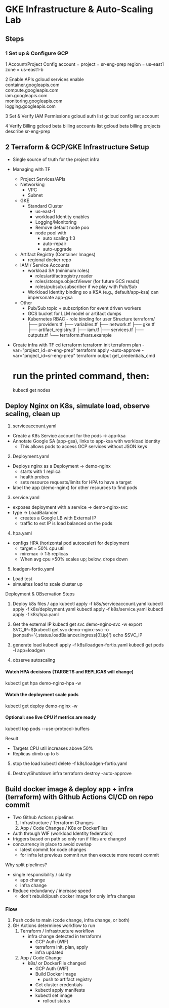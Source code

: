 # GKE Infrastructure & Auto-Scaling Lab

## Steps

### 1 Set up & Configure GCP
1 Account/Project Config
account = <account>
project = sr-eng-prep
region = us-east1
zone = us-east1-b

2 Enable APIs
gcloud services enable \
  container.googleapis.com \
  compute.googleapis.com \
  iam.googleapis.com \
  monitoring.googleapis.com \
  logging.googleapis.com

3 Set & Verify IAM Permissions
gcloud auth list
gcloud config set account <account>

4 Verify Billing
gcloud beta billing accounts list
gcloud beta billing projects describe sr-eng-prep

## 2 Terraform & GCP/GKE Infrastructure Setup
- Single source of truth for the project infra
- Managing with TF
    - Project Services/APIs
    - Networking
        - VPC
        - Subnet
    - GKE
        - Standard Cluster
            - us-east-1
            - workload Identity enables
            - Logging/Monitoring
            - Remove default node poo
            - node pool with 
                - auto scaling 1:3
                - auto-repair
                - auto-upgrade
    - Artifact Registry (Container Images)
        - regional docker repo
    - IAM / Service Accounts
        - workload SA (minimum roles)
            - roles/artifactregistry.reader
	        - roles/storage.objectViewer (for future GCS reads)
            - roles/pubsub.subscriber if we play with Pub/Sub
        - Workload Identity binding so a KSA (e.g., default/app-ksa) can impersonate app-gsa
    - Other
        - Pub/Sub topic + subscription for event driven workers
        - GCS bucket for LLM model or artifact dumps
        - Kubernetes RBAC - role binding for user
    Structure
        terraform/
        ├── providers.tf
        ├── variables.tf
        ├── network.tf
        ├── gke.tf
        ├── artifact_registry.tf
        ├── iam.tf
        ├── services.tf
        ├── outputs.tf
        └── terraform.tfvars.example

- Create infra with TF
    cd terraform
    terraform init
    terraform plan -var="project_id=sr-eng-prep"
    terraform apply -auto-approve -var="project_id=sr-eng-prep"
    terraform output get_credentials_cmd
    # run the printed command, then:
    kubectl get nodes

## Deploy Nginx on K8s, simulate load, observe scaling, clean up
1. serviceaccount.yaml
- Create a K8s Service account for the pods -> app-ksa
- Annotate Google SA (app-gsa), links to app-ksa with workload identity
    - This allows pods to access GCP services without JSON keys

2. Deployment.yaml
- Deploys nginx as a Deployment -> demo-nginx
    - starts with 1 replica
    - health probes
    - sets resource requests/limits for HPA to have a target
- label the app (demo-nginx) for other resources to find pods

3. service.yaml
- exposes deployment with a service -> demo-nginx-svc
- type -> LoadBalancer
    - creates a Google LB with External IP
    - traffic to ext IP is load balanced on the pods

4. hpa.yaml
- configs HPA (horizontal pod autoscaler) for deployment
    - target = 50% cpu util
    - min:max -> 1:5 replicas
    - When avg cpu >50% scales up; below, drops down
5. loadgen-fortio.yaml
- Load test
- simualtes load to scale cluster up

Deployment & OBservation Steps
1. Deploy k8s files / app
kubectl apply -f k8s/serviceaccount.yaml
kubectl apply -f k8s/deployment.yaml
kubectl apply -f k8s/service.yaml
kubectl apply -f k8s/hpa.yaml

2. Get the external IP 
kubectl get svc demo-nginx-svc -w
export SVC_IP=$(kubectl get svc demo-nginx-svc -o jsonpath='{.status.loadBalancer.ingress[0].ip}')
echo $SVC_IP

3. generate load 
kubectl apply -f k8s/loadgen-fortio.yaml
kubectl get pods -l app=loadgen

4. observe autoscaling
#### Watch HPA decisions (TARGETS and REPLICAS will change)
kubectl get hpa demo-nginx-hpa -w

#### Watch the deployment scale pods
kubectl get deploy demo-nginx -w

#### Optional: see live CPU if metrics are ready
kubectl top pods --use-protocol-buffers

Result
- Targets CPU util increases above 50%
- Replicas climb up to 5

5. stop the load
kubectl delete -f k8s/loadgen-fortio.yaml

6. Destroy/Shutdown infra
terraform destroy -auto-approve     

## Build docker image & deploy app + infra (terraform) with Github Actions CI/CD on repo commit

- Two Github Actions pipelines
    1. Infrastructure / Terraform Changes
    2. App / Code Changes / K8s or DockerFiles
- Auth through WIF (workload Identity federation)
- triggers based on path so only run if files are changed
- concurrency in place to avoid overlap
    - latest commit for code changes
    - for infra let previous commit run then execute more recent commit

Why split pipelines?
- single responsibility / clarity
    - app change
    - infra change
- Reduce redundancy / increase speed
    - don't rebuild/push docker image for only infra changes


### Flow
1. Push code to main (code change, infra change, or both)
2. GH Actions determines workflow to run
    1. Terraform / Infrastructure workflow
        - infra change detected in terraform/
            - GCP Auth (WIF)
            - terraform init, plan, apply
            - infra updated
    2. App / Code Change 
        - k8s/ or DockerFile changed
            - GCP Auth (WIF)
            - Build Docker Image
                - push to artifact registry
            - Get cluster credentials
            - kubectl apply manifests
            - kubectl set image
                - rollout status

